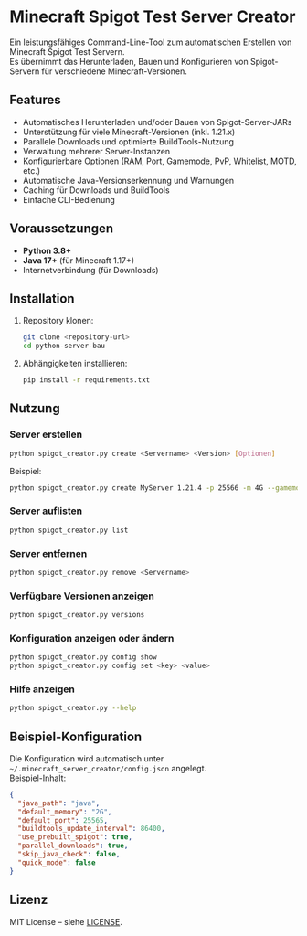 # Minecraft Spigot Test Server Creator

Ein leistungsfähiges Command-Line-Tool zum automatischen Erstellen von Minecraft Spigot Test Servern.  
Es übernimmt das Herunterladen, Bauen und Konfigurieren von Spigot-Servern für verschiedene Minecraft-Versionen.

## Features

- Automatisches Herunterladen und/oder Bauen von Spigot-Server-JARs
- Unterstützung für viele Minecraft-Versionen (inkl. 1.21.x)
- Parallele Downloads und optimierte BuildTools-Nutzung
- Verwaltung mehrerer Server-Instanzen
- Konfigurierbare Optionen (RAM, Port, Gamemode, PvP, Whitelist, MOTD, etc.)
- Automatische Java-Versionserkennung und Warnungen
- Caching für Downloads und BuildTools
- Einfache CLI-Bedienung

## Voraussetzungen

- **Python 3.8+**
- **Java 17+** (für Minecraft 1.17+)
- Internetverbindung (für Downloads)

## Installation

1. Repository klonen:
   ```sh
   git clone <repository-url>
   cd python-server-bau
   ```

2. Abhängigkeiten installieren:
   ```sh
   pip install -r requirements.txt
   ```

## Nutzung

### Server erstellen

```sh
python spigot_creator.py create <Servername> <Version> [Optionen]
```

Beispiel:
```sh
python spigot_creator.py create MyServer 1.21.4 -p 25566 -m 4G --gamemode survival --difficulty normal
```

### Server auflisten

```sh
python spigot_creator.py list
```

### Server entfernen

```sh
python spigot_creator.py remove <Servername>
```

### Verfügbare Versionen anzeigen

```sh
python spigot_creator.py versions
```

### Konfiguration anzeigen oder ändern

```sh
python spigot_creator.py config show
python spigot_creator.py config set <key> <value>
```

### Hilfe anzeigen

```sh
python spigot_creator.py --help
```

## Beispiel-Konfiguration

Die Konfiguration wird automatisch unter `~/.minecraft_server_creator/config.json` angelegt.  
Beispiel-Inhalt:
```json
{
  "java_path": "java",
  "default_memory": "2G",
  "default_port": 25565,
  "buildtools_update_interval": 86400,
  "use_prebuilt_spigot": true,
  "parallel_downloads": true,
  "skip_java_check": false,
  "quick_mode": false
}
```

## Lizenz

MIT License – siehe [LICENSE](LICENSE).